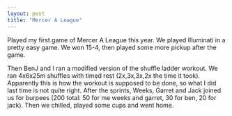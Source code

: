 ```yaml
---
layout: post
title: "Mercer A League"
---
```


Played my first game of Mercer A League this year. We played Illuminati in a pretty easy game. We won 15-4, then played some more pickup after the game.

Then BenJ and I ran a modified version of the shuffle ladder workout. We ran 4x6x25m shuffles with timed rest (2x,3x,3x,2x the time it took). Apparently this is how the workout is supposed to be done, so what I did last time is not quite right. After the sprints, Weeks, Garret and Jack joined us for burpees (200 total: 50 for me weeks and garret, 30 for ben, 20 for jack). Then we chilled, played some cups and went home.
